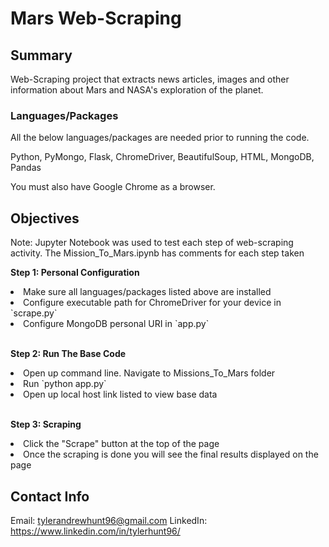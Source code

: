 # Mars Web-Scraping

## Summary

Web-Scraping project that extracts news articles, images and other information about Mars and NASA's exploration of the planet.

### Languages/Packages

All the below languages/packages are needed prior to running the code.

Python, PyMongo, Flask, ChromeDriver, BeautifulSoup, HTML, MongoDB, Pandas

You must also have Google Chrome as a browser.

## Objectives

Note: Jupyter Notebook was used to test each step of web-scraping activity. The Mission_To_Mars.ipynb has comments for each step taken

<b>Step 1: Personal Configuration</b>
<li> Make sure all languages/packages listed above are installed </li>
<li> Configure executable path for ChromeDriver for your device in `scrape.py` </li>
<li> Configure MongoDB personal URI in `app.py`</li>
<br>

<b>Step 2: Run The Base Code</b>
<li> Open up command line. Navigate to Missions_To_Mars folder </li>
<li> Run `python app.py` </li>
<li> Open up local host link listed to view base data </li>
<br>

<b>Step 3: Scraping</b>
<li> Click the "Scrape" button at the top of the page </li>
<li> Once the scraping is done you will see the final results displayed on the page </li>

## Contact Info

Email: tylerandrewhunt96@gmail.com
LinkedIn: https://www.linkedin.com/in/tylerhunt96/
